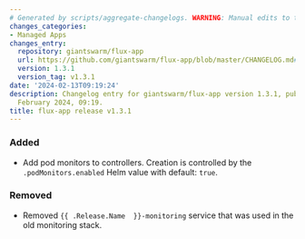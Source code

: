```yaml
---
# Generated by scripts/aggregate-changelogs. WARNING: Manual edits to this files will be overwritten.
changes_categories:
- Managed Apps
changes_entry:
  repository: giantswarm/flux-app
  url: https://github.com/giantswarm/flux-app/blob/master/CHANGELOG.md#131---2024-02-13
  version: 1.3.1
  version_tag: v1.3.1
date: '2024-02-13T09:19:24'
description: Changelog entry for giantswarm/flux-app version 1.3.1, published on 13
  February 2024, 09:19.
title: flux-app release v1.3.1
---
```


### Added
- Add pod monitors to controllers. Creation is controlled by the `.podMonitors.enabled` Helm value with default: `true`.
### Removed
- Removed `{{ .Release.Name  }}-monitoring` service that was used in the old monitoring stack.
